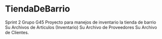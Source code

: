 # TiendaDeBarrio
Sprint 2 Grupo G45 
Proyecto para manejos de inventario la tienda de barrio
Su Archivos de Articulos (Inventario)
Su Archivo de Proveedores
Su Archivo de Clientes.
